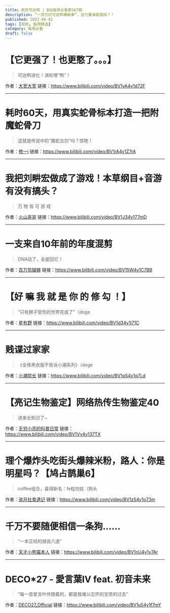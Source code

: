 ```yaml
---
title: 疯狂可达鸭 | B站每周必看第167期
description: “一百万匹可达鸭爆破拳”，这力量谁能阻挡？！
published: 2022-06-02
tags: [视频, 每周精选]
category: 每周必看
draft: false
---
```


# 【它更强了！也更憨了。。。】
> 可达鸭进化！涡轮增“鸭”！

作者：[大宽大宽](https://space.bilibili.com/13407784)
链接：https://www.bilibili.com/video/BV1yA4y1d72F

---

# 耗时60天，用真实蛇骨标本打造一把附魔蛇骨刀
> 这就是传说中的“魔蛇古剑”吗？惊艳！

作者：[修一j](https://space.bilibili.com/9030440)
链接：https://www.bilibili.com/video/BV1rA4y1Z7rA

---

# 我把刘畊宏做成了游戏！本草纲目+音游有没有搞头？
> 万 物 皆 可 游 戏

作者：[火山哥哥](https://space.bilibili.com/137429365)
链接：https://www.bilibili.com/video/BV1J34y177mD

---

# 一支来自10年前的年度混剪
> DNA动了，全是回忆！

作者：[百万剪辑狮](https://space.bilibili.com/335692980)
链接：https://www.bilibili.com/video/BV15W4y1C7BB

---

# 【好 嘛   我 就 是 你 的 修 勾 ！】
> “只有狮子受伤的世界完成了”（doge

作者：[星有野](https://space.bilibili.com/627888730)
链接：https://www.bilibili.com/video/BV1d34y1j71C

---

# 贱谍过家家
> 《全体黑衣服不告诉小潮系列》（doge

作者：[小潮院长](https://space.bilibili.com/5970160)
链接：https://www.bilibili.com/video/BV1qS4y1q7Ld

---

# 【亮记生物鉴定】网络热传生物鉴定40
> 进来长知识了~

作者：[无穷小亮的科普日常](https://space.bilibili.com/14804670)
链接：https://www.bilibili.com/video/BV1Vv4y137TX

---

# 理个爆炸头吃街头爆辣米粉，路人：你是明星吗？【鸠占鹊巢6】
> coffee组合，喜得新名：fe程勿扰（狗头

作者：[盗月社食遇记](https://space.bilibili.com/99157282)
链接：https://www.bilibili.com/video/BV1z54y1o73m

---

# 千万不要随便相信一条狗......
> “一本正经的胡说八道”

作者：[天才小熊猫本人](https://space.bilibili.com/11688464)
链接：https://www.bilibili.com/video/BV1nU4y1y7Ar

---

# DECO*27 - 愛言葉Ⅳ feat. 初音未来
> “每一首爱言叶伴随着的，都是我难以忘怀的宝贵的过去”

作者：[DECO27_Official](https://space.bilibili.com/177291194)
链接：https://www.bilibili.com/video/BV1u54y1f7mY

